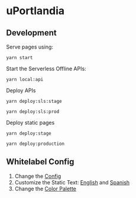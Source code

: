 # uPortlandia


## Development

Serve pages using:
```
yarn start
```

Start the Serverless Offline APIs:
```
yarn local:api
```

Deploy APIs

```
yarn deploy:sls:stage
```

```
yarn deploy:sls:prod
```

Deploy static pages

```
yarn deploy:stage
```


```
yarn deploy:production
```

## Whitelabel Config

1. Change the [Config](src/constants/config.js)
1. Customize the Static Text: [English](src/constants/i18-en.js) and [Spanish](src/constants/i18-es.js)
1. Change the [Color Palette](src/components/shared/theme.js)
